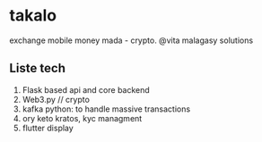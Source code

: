 # takalo
exchange mobile money mada - crypto. @vita malagasy solutions

## Liste tech
1. Flask based api and core backend
2. Web3.py // crypto
3. kafka python: to handle massive transactions
4. ory keto kratos, kyc managment
5. flutter display
